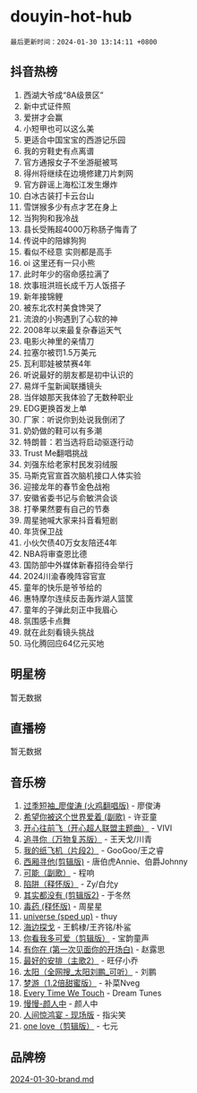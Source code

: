 # douyin-hot-hub

`最后更新时间：2024-01-30 13:14:11 +0800`

## 抖音热榜

1. 西湖大爷成“8A级景区”
1. 新中式证件照
1. 爱拼才会赢
1. 小短甲也可以这么美
1. 更适合中国宝宝的西游记乐园
1. 我的穷鞋史有点离谱
1. 官方通报女子不坐游艇被骂
1. 得州将继续在边境修建刀片刺网
1. 官方辟谣上海松江发生爆炸
1. 白冰古装打卡云台山
1. 雪饼猴多少有点才艺在身上
1. 当狗狗和我冷战
1. 县长受贿超4000万称肠子悔青了
1. 传说中的陪嫁狗狗
1. 看似不经意 实则都是高手
1. oi 这里还有一只小熊
1. 此时年少的宿命感拉满了
1. 炊事班洪班长成千万人饭搭子
1. 新年接锦鲤
1. 被东北农村美食馋哭了
1. 流浪的小狗遇到了心软的神
1. 2008年以来最复杂春运天气
1. 电影火神里的亲情刀
1. 拉塞尔被罚1.5万美元
1. 瓦利耶娃被禁赛4年
1. 听说最好的朋友都是初中认识的
1. 易烊千玺新闻联播镜头
1. 当伴娘那天我体验了无数种职业
1. EDG更换首发上单
1. 厂家：听说你到处说我倒闭了
1. 奶奶做的鞋可以有多潮
1. 特朗普：若当选将启动驱逐行动
1. Trust Me翻唱挑战
1. 刘强东给老家村民发羽绒服
1. 马斯克官宣首次脑机接口人体实验
1. 迎接龙年的春节金色战袍
1. 安徽省委书记与俞敏洪会谈
1. 打拳果然要有自己的节奏
1. 周星驰喊大家来抖音看短剧
1. 年货保卫战
1. 小伙欠债40万女友陪还4年
1. NBA将审查恩比德
1. 国防部中外媒体新春招待会举行
1. 2024川渝春晚阵容官宣
1. 童年的快乐是爷爷给的
1. 惠特摩尔连续反击轰炸湖人篮筐
1. 童年的子弹此刻正中我眉心
1. 氛围感卡点舞
1. 就在此刻看镜头挑战
1. 马化腾回应64亿元买地

## 明星榜

暂无数据

## 直播榜

暂无数据

## 音乐榜

1. [过季短袖_廖俊涛 (火鸡翻唱版)](https://sf3-cdn-tos.douyinstatic.com/obj/tos-cn-ve-2774/ogQVJl0tRBKxQgZji7YClFEBrVDeHpPTWfCZbQ) - 廖俊涛
1. [希望你被这个世界爱着 (副歌)](https://sf3-cdn-tos.douyinstatic.com/obj/tos-cn-ve-2774/oUHCmWQfZlE3QQBKBeD8rCFLpJzPgCpImhsxMt) - 许亚童
1. [开心往前飞（开心超人联盟主题曲）](https://sf3-cdn-tos.douyinstatic.com/obj/tos-cn-ve-2774/9d8fb7c82cf1421fb93a9fe925275e0a) - VIVI
1. [追寻你（万物复苏版）](https://sf86-cdn-tos.douyinstatic.com/obj/tos-cn-ve-2774/oYeAZJsbjIDit9APmBg8u6uDUQnHmoCf3gbo74) - 王天戈/川青
1. [我的纸飞机（片段2）](https://sf86-cdn-tos.douyinstatic.com/obj/tos-cn-ve-2774/oM2ZrKcg2CD5AeRB2gkeXOFB1IxAGJdZPazYHf) - GooGoo/王之睿
1. [西厢寻他(剪辑版)](https://sf3-cdn-tos.douyinstatic.com/obj/tos-cn-ve-2774/oUsAVfAQKlRNxEv5qxvIB8o5qmIWUcXbzJKJhw) - 唐伯虎Annie、伯爵Johnny
1. [可能（副歌）](https://sf86-cdn-tos.douyinstatic.com/obj/tos-cn-ve-2774/cde1731888894259b333569393c2fb51) - 程响
1. [陷阱（释怀版）](https://sf3-cdn-tos.douyinstatic.com/obj/tos-cn-ve-2774/oE8C21LeZrzKLDFfQYgMzx4GAIHageG5IzayY7) - Zy/白允y
1. [其实都没有 (剪辑版2)](https://sf3-cdn-tos.douyinstatic.com/obj/tos-cn-ve-2774/oEBNQenHZtBhxYjGgUDQk0BCHTigQafgFlbQ7k) - 于冬然
1. [毒药 (释怀版)](https://sf6-cdn-tos.douyinstatic.com/obj/tos-cn-ve-2774/oYILMEAzspdZBIzy4frJNB8ZHPHWAhiwowd4Ad) - 周星星
1. [universe (sped up)](https://sf3-cdn-tos.douyinstatic.com/obj/tos-cn-ve-2774/oIQnurQLDCsdYeegkM4CKuVb23MZBXtX6QB8bv) - thuy
1. [海边探戈](https://sf3-cdn-tos.douyinstatic.com/obj/tos-cn-ve-2774/os9gE0VQCGqt6VQkZDyBBYvfSDY0QFe3vVmubn) - 王鹤棣/王齐铭/朴鲨
1. [你看我多可爱（剪辑版）](https://sf86-cdn-tos.douyinstatic.com/obj/tos-cn-ve-2774/018d241ee66a4a189b2fa9ea2fe3363d) - 宝韵童声
1. [有你在 (第一次见面你的开场白)](https://sf86-cdn-tos.douyinstatic.com/obj/tos-cn-ve-2774/oAthrQ3ClJBfI57uBoFEgNDYtNCZ0TSYQQfxQ0) - 赵露思
1. [最好的安排（主歌2）](https://sf3-cdn-tos.douyinstatic.com/obj/tos-cn-ve-2774/oMMZX1DuHpMwgoDztBmZswgQnbCeeANZxBHkFY) - 旺仔小乔
1. [太阳（全网搜_太阳刘鹏_可听）](https://sf86-cdn-tos.douyinstatic.com/obj/tos-cn-ve-2774/ogWbyIQnlBFImVbeDocRdCIYtBHlbJXgfZMvgz) - 刘鹏
1. [梦游（1.2倍甜蜜版）](https://sf3-cdn-tos.douyinstatic.com/obj/tos-cn-ve-2774/o4gyAUm8hwufoEABmwVIiQtHsFuGzAEEWtNMzo) - 补菜Nveg
1. [Every Time We Touch](https://sf3-cdn-tos.douyinstatic.com/obj/tos-cn-ve-2774/ogN6lUKQeBBfEVhIOMikG1CcJjugxk1tztZyhP) - Dream Tunes
1. [慢慢-颜人中](https://sf3-cdn-tos.douyinstatic.com/obj/tos-cn-ve-2774/ocjHNfBXdBxQNC8ZGAeoLMFTUgtBg8bkExunDC) - 颜人中
1. [人间惊鸿宴 - 现场版](https://sf86-cdn-tos.douyinstatic.com/obj/tos-cn-ve-2774/osF4mrPePAf2Yv8Wfr5fATCHZwL5h1QiGQAKwz) - 指尖笑
1. [one love（剪辑版）](https://sf86-cdn-tos.douyinstatic.com/obj/tos-cn-ve-2774/o4utbbKzHedACBQ0bkG7ZBgUvDQzbBDnYd1f1k) - 七元

## 品牌榜

[2024-01-30-brand.md](2024-01-30-brand.md)
